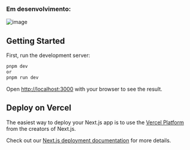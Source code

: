 ### Em desenvolvimento:

![image](https://github.com/TheGzuckert/thegzuckert-dev/assets/83929799/e06e379a-ffe2-4dc7-9243-6f1353405cb7)


## Getting Started

First, run the development server:

```bash
pnpm dev
or
pnpm run dev
```

Open [http://localhost:3000](http://localhost:3000) with your browser to see the result.


## Deploy on Vercel

The easiest way to deploy your Next.js app is to use the [Vercel Platform](https://vercel.com/new?utm_medium=default-template&filter=next.js&utm_source=create-next-app&utm_campaign=create-next-app-readme) from the creators of Next.js.

Check out our [Next.js deployment documentation](https://nextjs.org/docs/deployment) for more details.
